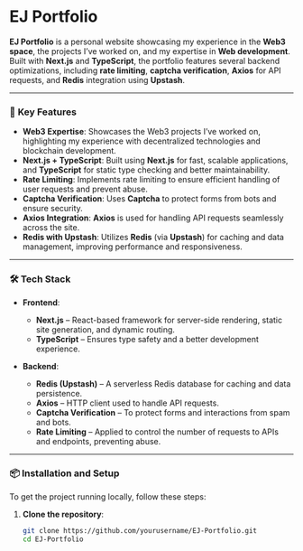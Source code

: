 # **EJ Portfolio**

**EJ Portfolio** is a personal website showcasing my experience in the **Web3 space**, the projects I’ve worked on, and my expertise in **Web development**. Built with **Next.js** and **TypeScript**, the portfolio features several backend optimizations, including **rate limiting**, **captcha verification**, **Axios** for API requests, and **Redis** integration using **Upstash**.

---

### 🚀 **Key Features**

- **Web3 Expertise**: Showcases the Web3 projects I’ve worked on, highlighting my experience with decentralized technologies and blockchain development.
- **Next.js + TypeScript**: Built using **Next.js** for fast, scalable applications, and **TypeScript** for static type checking and better maintainability.
- **Rate Limiting**: Implements rate limiting to ensure efficient handling of user requests and prevent abuse.
- **Captcha Verification**: Uses **Captcha** to protect forms from bots and ensure security.
- **Axios Integration**: **Axios** is used for handling API requests seamlessly across the site.
- **Redis with Upstash**: Utilizes **Redis** (via **Upstash**) for caching and data management, improving performance and responsiveness.

---

### 🛠 **Tech Stack**

- **Frontend**:
  - **Next.js** – React-based framework for server-side rendering, static site generation, and dynamic routing.
  - **TypeScript** – Ensures type safety and a better development experience.
  
- **Backend**:
  - **Redis (Upstash)** – A serverless Redis database for caching and data persistence.
  - **Axios** – HTTP client used to handle API requests.
  - **Captcha Verification** – To protect forms and interactions from spam and bots.
  - **Rate Limiting** – Applied to control the number of requests to APIs and endpoints, preventing abuse.
  
---

### 📦 **Installation and Setup**

To get the project running locally, follow these steps:

1. **Clone the repository**:
   ```bash
   git clone https://github.com/yourusername/EJ-Portfolio.git
   cd EJ-Portfolio
